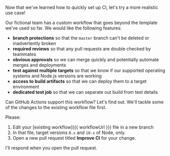 Now that we've learned how to quickly set up CI, let's try a more realistic use case!

Our fictional team has a custom workflow that goes beyond the template we've used so far. We would like the following features:
- **branch protections** so that the `master` branch can't be deleted or inadvertently broken
- **required reviews** so that any pull requests are double checked by teammates
- **obvious approvals** so we can merge quickly and potentially automate merges and deployments
- **test against multiple targets** so that we know if our supported operating systems and Node.js versions are working
- **access to build artifacts** so that we can deploy them to a target environment
- **dedicated test job** so that we can separate out build from test details

Can GitHub Actions support this workflow? Let's find out. We'll tackle some of the changes to the existing workflow file first. 

Please:
1. Edit your [existing workflow]({{ workflowUrl }}) file in a new branch
1. In that file, target versions `8.x` and `10.x` of Node, only.
1. Open a new pull request titled **Improve CI** for your change.

I'll respond when you open the pull request.